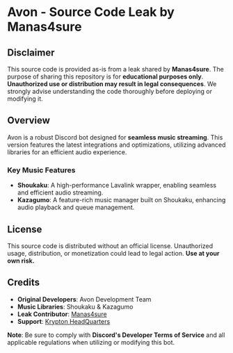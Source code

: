 # Avon - Source Code Leak by Manas4sure

## Disclaimer
This source code is provided as-is from a leak shared by **Manas4sure**. The purpose of sharing this repository is for **educational purposes only**. **Unauthorized use or distribution may result in legal consequences**. We strongly advise understanding the code thoroughly before deploying or modifying it.

## Overview
Avon is a robust Discord bot designed for **seamless music streaming**. This version features the latest integrations and optimizations, utilizing advanced libraries for an efficient audio experience.

### Key Music Features
- **Shoukaku**: A high-performance Lavalink wrapper, enabling seamless and efficient audio streaming.
- **Kazagumo**: A feature-rich music manager built on Shoukaku, enhancing audio playback and queue management.

## License
This source code is distributed without an official license. Unauthorized usage, distribution, or monetization could lead to legal action. **Use at your own risk.**

## Credits
- **Original Developers**: Avon Development Team
- **Music Libraries**: Shoukaku & Kazagumo
- **Leak Contributor**: [Manas4sure](https://discord.gg/cQzRVAqTZ2)
- **Support**: [Krypton HeadQuarters](https://discord.gg/kryptonbot)

**Note**: Be sure to comply with **Discord's Developer Terms of Service** and all applicable regulations when utilizing or modifying this bot.
